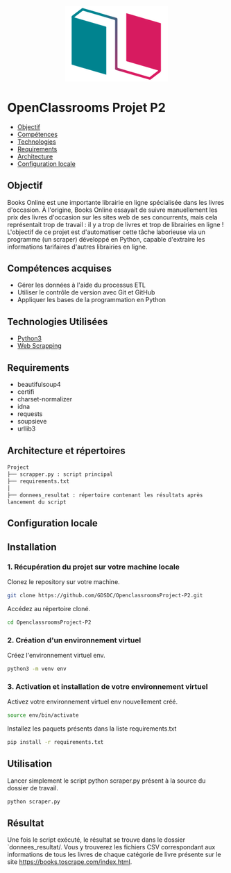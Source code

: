 <h3 align="center">
    <img alt="Logo" title="#logo" width="236px" src="/assets/1600779540759_Online bookstore-01.png">
    <br>
</h3>

# OpenClassrooms Projet P2
- [Objectif](#obj)
- [Compétences](#competences)
- [Technologies](#techs)
- [Requirements](#reqs)
- [Architecture](#architecture)
- [Configuration locale](#localconfig)

<a id="obj"></a>
## Objectif
Books Online est une importante librairie en ligne spécialisée dans les livres d'occasion.
À l'origine, Books Online essayait de suivre manuellement les prix des livres d'occasion sur les sites web de ses
concurrents, mais cela représentait trop de travail : il y a trop de livres et trop de librairies en ligne !
L'objectif de ce projet est d'automatiser cette tâche laborieuse via un programme (un scraper) développé en Python,
capable d'extraire les informations tarifaires d'autres librairies en ligne.

<a id="competences"></a>
## Compétences acquises
- Gérer les données à l'aide du processus ETL
- Utiliser le contrôle de version avec Git et GitHub
- Appliquer les bases de la programmation en Python

<a id="techs"></a>
## Technologies Utilisées
- [Python3](https://www.python.org/)
- [Web Scrapping](https://fr.wikipedia.org/wiki/Web_scraping)

<a id="reqs"></a>
## Requirements
- beautifulsoup4
- certifi
- charset-normalizer
- idna
- requests
- soupsieve
- urllib3

<a id="architecture"></a>
## Architecture et répertoires
```
Project
├── scrapper.py : script principal
├── requirements.txt
│
├── donnees_resultat : répertoire contenant les résultats après lancement du script

```

<a id="localconfig"></a>
## Configuration locale
## Installation

### 1. Récupération du projet sur votre machine locale

Clonez le repository sur votre machine.
```bash
git clone https://github.com/GDSDC/OpenclassroomsProject-P2.git
```

Accédez au répertoire cloné.
```bash
cd OpenclassroomsProject-P2
```

### 2. Création d'un environnement virtuel

Créez l'environnement virtuel env.
```bash
python3 -m venv env
```

### 3. Activation et installation de votre environnement virtuel

Activez votre environnement virtuel env nouvellement créé.
```bash
source env/bin/activate
```

Installez les paquets présents dans la liste requirements.txt
```bash
pip install -r requirements.txt
```

## Utilisation

Lancer simplement le script python scraper.py présent à la source du dossier de travail.
```bash
python scraper.py
```

## Résultat
Une fois le script exécuté, le résultat se trouve dans le dossier `donnees_resultat/.
Vous y trouverez les fichiers CSV correspondant aux informations de tous les livres de chaque catégorie de livre
présente sur le site https://books.toscrape.com/index.html. 


